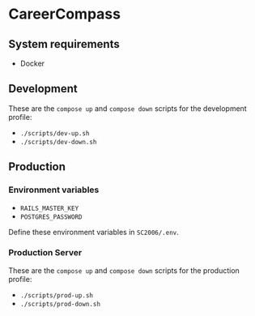 # CareerCompass

## System requirements
- Docker

## Development
These are the `compose up` and `compose down` scripts for the development profile:
- `./scripts/dev-up.sh`
- `./scripts/dev-down.sh`

## Production

### Environment variables
- `RAILS_MASTER_KEY`
- `POSTGRES_PASSWORD`

Define these environment variables in `SC2006/.env`.

### Production Server
These are the `compose up` and `compose down` scripts for the production profile:
- `./scripts/prod-up.sh`
- `./scripts/prod-down.sh`
